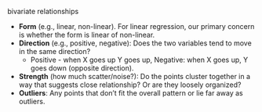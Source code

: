 bivariate relationships
* **Form** (e.g., linear, non-linear). For linear regression, our primary concern is whether the form is linear of non-linear.
* **Direction** (e.g., positive, negative): Does the two variables tend to move in the same direction?
	- Positive - when X goes up Y goes up, Negative: when X goes up, Y goes down (opposite direction).
* **Strength** (how much scatter/noise?): Do the points cluster together in a way that suggests close relationship? Or are they loosely organized?
* **Outliers**: Any points that don’t fit the overall pattern or lie far away as outliers.